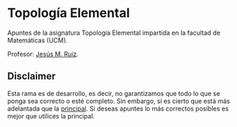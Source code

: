 # Topología Elemental
Apuntes de la asignatura Topología Elemental impartida en la facultad de Matemáticas (UCM).

Profesor: [Jesús M. Ruiz](https://blogs.mat.ucm.es/jesusr/).

## Disclaimer
Esta rama es de desarrollo, es decir, no garantizamos que todo lo que se ponga sea correcto 
o esté completo. Sin embargo, sí es cierto que está más adelantada que la [principal](https://github.com/MarioCalvarro/TopologiaElemental). Si deseas apuntes lo más correctos posibles es mejor que utilices la principal.

